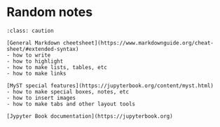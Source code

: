 # Random notes


```{admonition} Some useful resources for writing this manual
:class: caution

[General Markdown cheetsheet](https://www.markdownguide.org/cheat-sheet/#extended-syntax)
- how to write
- how to highlight
- how to make lists, tables, etc
- how to make links

[MyST special features](https://jupyterbook.org/content/myst.html)
- how to make special boxes, notes, etc
- how to insert images
- how to make tabs and other layout tools

[Jypyter Book documentation](https://jupyterbook.org)

```

